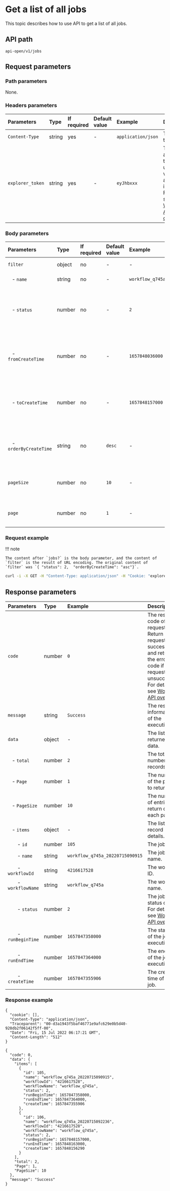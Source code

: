# Get a list of all jobs

This topic describes how to use API to get a list of all jobs.

## API path

`api-open/v1/jobs`

## Request parameters

### Path parameters

None.

### Headers parameters

|Parameters|Type|If required|Default value|Example| Description|
|:---|:---|:---|:---|:---|:---|
|`Content-Type`|string|yes|-|`application/json`|The content type.|
|`explorer_token`|string|yes|-|`eyJhbxxx`|The authorization token that used to verify account information. For details, see [Workflow API overview](workflow-api-overview.md).|

### Body parameters

|Parameters|Type|If required|Default value|Example| Description|
|:---|:---|:---|:---|:---|:---|
|`filter` | object| no|-|-| The filter settings.|
|&nbsp;&nbsp;&nbsp;- `name` |string |no |-|`workflow_q745a_20220715092236`| The job name. |
|&nbsp;&nbsp;&nbsp;- `status` |number |no |-|`2`| The job status code. For details, see [Workflow API overview](workflow-api-overview.md).|
|&nbsp;&nbsp;&nbsp;- `fromCreateTime` | number| no|-|`1657848036000`| Start time stamp. Filtering based on the job creation time.|
|&nbsp;&nbsp;&nbsp;- `toCreateTime` |number |no |-|`1657848157000`| End time stamp. Filtering based on the job creation time.|
|&nbsp;&nbsp;&nbsp;- `orderByCreateTime` | string| no|`desc`|-| Sorting mode. The available value are `desc` and `asc`.  |
|`pageSize` |number |no| `10`| -| The number of entries to return on each page.|
|`page` |number |no| `1`| -| The number of the page to return.|

### Request example

!!! note

    The content after `jobs?` is the body parameter, and the content of `filter` is the result of URL encoding. The original content of `filter` was `{ "status": 2,  "orderByCreateTime": "asc"}`.

```bash
curl -i -X GET -H "Content-Type: application/json" -H "Cookie: "explorer_token=eyJhbxxx"" http://192.168.8.145:7002/api-open/v1/jobs?filter=%7B%20%22status%22%3A%202%2C%20%20%22orderByCreateTime%22%3A%20%22asc%22%7D&pageSize=10&page=1
```

## Response parameters

|Parameters|Type|Example|Description|
|:---|:---|:---|:---|
|`code`    | number | `0`       |  The result code of the request. Return `0` if the request is successful, and return the error code if the request is unsuccessful. For details, see [Workflow API overview](workflow-api-overview.md).            |
|`message`   | string | `Success` | The result information of the execution. |
|`data`    | object | -        | The list of returned data. |
|&nbsp;&nbsp;&nbsp;- `total`  | number | `2`      |The total number of records. |
|&nbsp;&nbsp;&nbsp;- `Page`   | number | `1`      | The number of the page to return. |
|&nbsp;&nbsp;&nbsp;- `PageSize`  | number | `10`  | The number of entries to return on each page. |
|&nbsp;&nbsp;&nbsp;- `items`     | object | -     | The list of record details.  |
|&nbsp;&nbsp;&nbsp;&nbsp;&nbsp;&nbsp; - `id`         | number   | `105` | The job ID. |
|&nbsp;&nbsp;&nbsp;&nbsp;&nbsp;&nbsp; - `name`       | string   | `workflow_q745a_20220715090915` | The job name. |
|&nbsp;&nbsp;&nbsp;&nbsp;&nbsp;&nbsp; - `workflowId` | string   | `4216617528` | The workflow ID. |
|&nbsp;&nbsp;&nbsp;&nbsp;&nbsp;&nbsp; - `workflowName` | string | `workflow_q745a` | The workflow name. |
|&nbsp;&nbsp;&nbsp;&nbsp;&nbsp;&nbsp; - `status`      | number  | `2`  | The job status code. For details, see [Workflow API overview](workflow-api-overview.md).  |
|&nbsp;&nbsp;&nbsp;&nbsp;&nbsp;&nbsp; - `runBeginTime` | number | `1657847358000` | The start time of the job execution. |
|&nbsp;&nbsp;&nbsp;&nbsp;&nbsp;&nbsp; - `runEndTime` | number | `1657847364000` | The end time of the job execution. |
|&nbsp;&nbsp;&nbsp;&nbsp;&nbsp;&nbsp; - `createTime` | number  | `1657847355906`  | The creation time of the job. |

### Response example

```http
{
  "cookie": [],
  "Content-Type": "application/json",
  "Traceparent": "00-d3a1943f5baf46771e9afc629e0b5d40-920db2f06142f5ff-00",
  "Date": "Fri, 15 Jul 2022 06:17:21 GMT",
  "Content-Length": "512"
}

{
  "code": 0,
  "data": {
    "items": [
      {
        "id": 105,
        "name": "workflow_q745a_20220715090915",
        "workflowId": "4216617528",
        "workflowName": "workflow_q745a",
        "status": 2,
        "runBeginTime": 1657847358000,
        "runEndTime": 1657847364000,
        "createTime": 1657847355906
      },
      {
        "id": 106,
        "name": "workflow_q745a_20220715092236",
        "workflowId": "4216617528",
        "workflowName": "workflow_q745a",
        "status": 2,
        "runBeginTime": 1657848157000,
        "runEndTime": 1657848163000,
        "createTime": 1657848156290
      }
    ],
    "total": 2,
    "Page": 1,
    "PageSize": 10
  },
  "message": "Success"
}
```